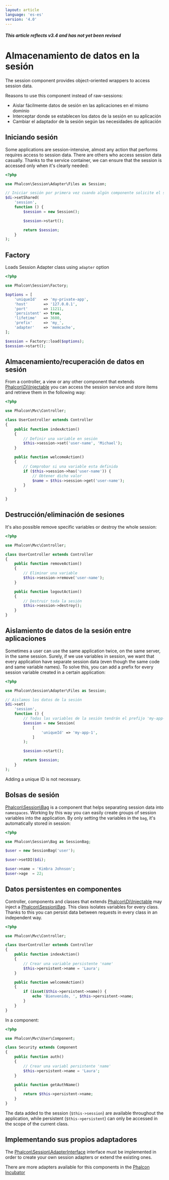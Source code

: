 ```yaml
---
layout: article
language: 'es-es'
version: '4.0'
---
```

##### This article reflects v3.4 and has not yet been revised

<a name='overview'></a>

# Almacenamiento de datos en la sesión

The session component provides object-oriented wrappers to access session data.

Reasons to use this component instead of raw-sessions:

* Aislar fácilmente datos de sesión en las aplicaciones en el mismo dominio
* Interceptar donde se establecen los datos de la sesión en su aplicación
* Cambiar el adaptador de la sesión según las necesidades de aplicación

<a name='start'></a>

## Iniciando sesión

Some applications are session-intensive, almost any action that performs requires access to session data. There are others who access session data casually. Thanks to the service container, we can ensure that the session is accessed only when it's clearly needed:

```php
<?php

use Phalcon\Session\Adapter\Files as Session;

// Iniciar sesión por primera vez cuando algún componente solicite el servicio de session
$di->setShared(
    'session',
    function () {
        $session = new Session();

        $session->start();

        return $session;
    }
);
```

<a name='start-factory'></a>

## Factory

Loads Session Adapter class using `adapter` option

```php
<?php

use Phalcon\Session\Factory;

$options = [
    'uniqueId'   => 'my-private-app',
    'host'       => '127.0.0.1',
    'port'       => 11211,
    'persistent' => true,
    'lifetime'   => 3600,
    'prefix'     => 'my_',
    'adapter'    => 'memcache',
];

$session = Factory::load($options);
$session->start();
```

<a name='store'></a>

## Almacenamiento/recuperación de datos en sesión

From a controller, a view or any other component that extends [Phalcon\Di\Injectable](api/Phalcon_Di_Injectable) you can access the session service and store items and retrieve them in the following way:

```php
<?php

use Phalcon\Mvc\Controller;

class UserController extends Controller
{
    public function indexAction()
    {
        // Definir una variable en sesión
        $this->session->set('user-name', 'Michael');
    }

    public function welcomeAction()
    {
        // Comprobar si una variable esta definida
        if ($this->session->has('user-name')) {
            // Obtener dicho valor
            $name = $this->session->get('user-name');
        }
    }

}
```

<a name='remove-destroy'></a>

## Destrucción/eliminación de sesiones

It's also possible remove specific variables or destroy the whole session:

```php
<?php

use Phalcon\Mvc\Controller;

class UserController extends Controller
{
    public function removeAction()
    {
        // Eliminar una variable
        $this->session->remove('user-name');
    }

    public function logoutAction()
    {
        // Destruir toda la sesión
        $this->session->destroy();
    }
}
```

<a name='data-isolation'></a>

## Aislamiento de datos de la sesión entre aplicaciones

Sometimes a user can use the same application twice, on the same server, in the same session. Surely, if we use variables in session, we want that every application have separate session data (even though the same code and same variable names). To solve this, you can add a prefix for every session variable created in a certain application:

```php
<?php

use Phalcon\Session\Adapter\Files as Session;

// Aislamos los datos de la sesión
$di->set(
    'session',
    function () {
        // Todas las variables de la sesión tendrán el prefijo 'my-app-1'
        $session = new Session(
            [
                'uniqueId' => 'my-app-1',
            ]
        );

        $session->start();

        return $session;
    }
);
```

Adding a unique ID is not necessary.

<a name='bags'></a>

## Bolsas de sesión

[Phalcon\Session\Bag](api/Phalcon_Session_Bag) is a component that helps separating session data into `namespaces`. Working by this way you can easily create groups of session variables into the application. By only setting the variables in the `bag`, it's automatically stored in session:

```php
<?php

use Phalcon\Session\Bag as SessionBag;

$user = new SessionBag('user');

$user->setDI($di);

$user->name = 'Kimbra Johnson';
$user->age  = 22;
```

<a name='data-persistence'></a>

## Datos persistentes en componentes

Controller, components and classes that extends [Phalcon\Di\Injectable](api/Phalcon_Di_Injectable) may inject a [Phalcon\Session\Bag](api/Phalcon_Session_Bag). This class isolates variables for every class. Thanks to this you can persist data between requests in every class in an independent way.

```php
<?php

use Phalcon\Mvc\Controller;

class UserController extends Controller
{
    public function indexAction()
    {
        // Crear una variable persistente 'name'
        $this->persistent->name = 'Laura';
    }

    public function welcomeAction()
    {
        if (isset($this->persistent->name)) {
            echo 'Bienvenido, ', $this->persistent->name;
        }
    }
}
```

In a component:

```php
<?php

use Phalcon\Mvc\User\Component;

class Security extends Component
{
    public function auth()
    {
        // Crear una variabl persistente 'name'
        $this->persistent->name = 'Laura';
    }

    public function getAuthName()
    {
        return $this->persistent->name;
    }
}
```

The data added to the session (`$this->session`) are available throughout the application, while persistent (`$this->persistent`) can only be accessed in the scope of the current class.

<a name='custom-adapters'></a>

## Implementando sus propios adaptadores

The [Phalcon\Session\AdapterInterface](api/Phalcon_Session_AdapterInterface) interface must be implemented in order to create your own session adapters or extend the existing ones.

There are more adapters available for this components in the [Phalcon Incubator](https://github.com/phalcon/incubator/tree/master/Library/Phalcon/Session/Adapter)